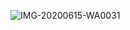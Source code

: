 
![IMG-20200615-WA0031](https://user-images.githubusercontent.com/59098807/166098941-f58abe42-c010-4eb1-a361-143fa8ae1cd9.jpeg)
